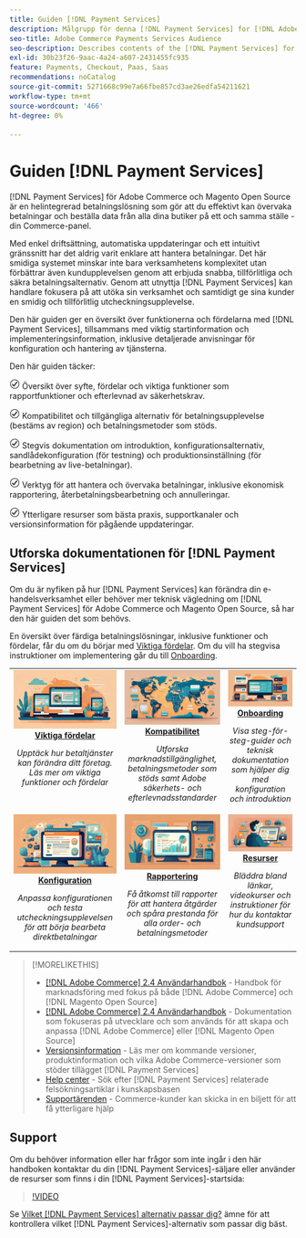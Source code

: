 ```yaml
---
title: Guiden [!DNL Payment Services]
description: Målgrupp för denna [!DNL Payment Services] for [!DNL Adobe Commerce] dokumentation.
seo-title: Adobe Commerce Payments Services Audience
seo-description: Describes contents of the [!DNL Payment Services] for Adobe Commerce documentation
exl-id: 30b23f26-9aac-4a24-a607-2431455fc935
feature: Payments, Checkout, Paas, Saas
recommendations: noCatalog
source-git-commit: 5271668c99e7a66fbe857cd3ae26edfa54211621
workflow-type: tm+mt
source-wordcount: '466'
ht-degree: 0%

---
```



# Guiden [!DNL Payment Services]

[!DNL Payment Services] för Adobe Commerce och Magento Open Source är en helintegrerad betalningslösning som gör att du effektivt kan övervaka betalningar och beställa data från alla dina butiker på ett och samma ställe - din Commerce-panel.

Med enkel driftsättning, automatiska uppdateringar och ett intuitivt gränssnitt har det aldrig varit enklare att hantera betalningar.  Det här smidiga systemet minskar inte bara verksamhetens komplexitet utan förbättrar även kundupplevelsen genom att erbjuda snabba, tillförlitliga och säkra betalningsalternativ. Genom att utnyttja [!DNL Payment Services] kan handlare fokusera på att utöka sin verksamhet och samtidigt ge sina kunder en smidig och tillförlitlig utcheckningsupplevelse.

Den här guiden ger en översikt över funktionerna och fördelarna med [!DNL Payment Services], tillsammans med viktig startinformation och implementeringsinformation, inklusive detaljerade anvisningar för konfiguration och hantering av tjänsterna.

Den här guiden täcker:

![kontrollera](assets/icon-check.png) Översikt över syfte, fördelar och viktiga funktioner som rapportfunktioner och efterlevnad av säkerhetskrav.

![kontrollera](assets/icon-check.png) Kompatibilitet och tillgängliga alternativ för betalningsupplevelse (bestäms av region) och betalningsmetoder som stöds.

![kontrollera](assets/icon-check.png) Stegvis dokumentation om introduktion, konfigurationsalternativ, sandlådekonfiguration (för testning) och produktionsinställning (för bearbetning av live-betalningar).

![kontrollera](assets/icon-check.png) Verktyg för att hantera och övervaka betalningar, inklusive ekonomisk rapportering, återbetalningsbearbetning och annulleringar.

![kontrollera](assets/icon-check.png) Ytterligare resurser som bästa praxis, supportkanaler och versionsinformation för pågående uppdateringar.

## Utforska dokumentationen för [!DNL Payment Services]

Om du är nyfiken på hur [!DNL Payment Services] kan förändra din e-handelsverksamhet eller behöver mer teknisk vägledning om [!DNL Payment Services] för Adobe Commerce och Magento Open Source, så har den här guiden det som behövs.

En översikt över färdiga betalningslösningar, inklusive funktioner och fördelar, får du om du börjar med [Viktiga fördelar](introduction.md). Om du vill ha stegvisa instruktioner om implementering går du till [Onboarding](onboard.md).

<table style="table-layout:fixed">
<tr style="border: 0;">
<td valign="top" style="text-align: center;">
   <div>
      <a href="introduction.md">
      <img alt="Betalningstjänster" src="assets/benefits.jpg">
      <strong >Viktiga fördelar </strong>
      </a>
   </div>
   <p>
      <em>Upptäck hur betaltjänster kan förändra ditt företag. Läs mer om viktiga funktioner och fördelar</em>
   </p>
</td>
<td valign="top" style="text-align: center;">
   <div>
      <a href="compatibility.md">
      <img alt="Betalningstjänster" src="assets/compatibility.jpg">
      <strong> Kompatibilitet </strong>
      </a>
   </div>
   <p>
      <em>Utforska marknadstillgänglighet, betalningsmetoder som stöds samt Adobe säkerhets- och efterlevnadsstandarder</em>
   </p>
</td>
<td valign="top" style="text-align: center;">
   <div>
      <a href="onboard.md">
      <img alt="Betalningstjänster" src="assets/onboard.jpg">
      <strong>Onboarding</strong>
      </a>
   </div>
   <p>
      <em>Visa steg-för-steg-guider och teknisk dokumentation som hjälper dig med konfiguration och introduktion</em>
   </p>
</td>
<tr style="border: 0;">
<td valign="top" style="text-align: center;">
   <div>
      <a href="configure-admin.md">
      <img alt="Betalningstjänster" src="assets/configuration.jpg">
      <strong>Konfiguration</strong>
      </a>
   </div>
   <p>
      <em>Anpassa konfigurationen och testa utcheckningsupplevelsen för att börja bearbeta direktbetalningar</em>
   </p>
</td>
<td valign="top" style="text-align: center;">
   <div>
      <a href="reporting.md">
      <img alt="Betalningstjänster" src="assets/reporting.jpg">
      <strong>Rapportering</strong>
      </a>
   </div>
   <p>
      <em>Få åtkomst till rapporter för att hantera åtgärder och spåra prestanda för alla order- och betalningsmetoder</em>
   </p>
</td>
<td valign="top" style="text-align: center;">
   <div>
      <a href="release-notes.md">
      <img alt="Betalningstjänster" src="assets/resources.jpg">
      <strong>Resurser</strong>
      </a>
   </div>
   <p>
      <em>Bläddra bland länkar, videokurser och instruktioner för hur du kontaktar kundsupport</em>
   </p>
</td>
</table>

>[!MORELIKETHIS]
>
> * [[!DNL Adobe Commerce] 2.4 Användarhandbok](https://experienceleague.adobe.com/docs/commerce-admin/user-guides/home.html) - Handbok för marknadsföring med fokus på både [!DNL Adobe Commerce] och [!DNL Magento Open Source]
> * [[!DNL Adobe Commerce] 2.4 Användarhandbok](https://experienceleague.adobe.com/docs/commerce-admin/user-guides/home.html) - Dokumentation som fokuseras på utvecklare och som används för att skapa och anpassa [!DNL Adobe Commerce] eller [!DNL Magento Open Source]
> * [Versionsinformation](release-notes.md) - Läs mer om kommande versioner, produktinformation och vilka Adobe Commerce-versioner som stöder tillägget [!DNL Payment Services]
> * [Help center](https://experienceleague.adobe.com/docs/commerce-knowledge-base/kb/overview.html) - Sök efter [!DNL Payment Services] relaterade felsökningsartiklar i kunskapsbasen
> * [Supportärenden](https://experienceleague.adobe.com/docs/commerce-knowledge-base/kb/help-center-guide/magento-help-center-user-guide.html#submit-ticket) - Commerce-kunder kan skicka in en biljett för att få ytterligare hjälp

## Support

Om du behöver information eller har frågor som inte ingår i den här handboken kontaktar du din [!DNL Payment Services]-säljare eller använder de resurser som finns i din [!DNL Payment Services]-startsida:

>[!VIDEO](https://video.tv.adobe.com/v/3447836)

Se [Vilket [!DNL Payment Services] alternativ passar dig?](compatibility.md#which-payment-services-option-is-right-for-you) ämne för att kontrollera vilket [!DNL Payment Services]-alternativ som passar dig bäst.

